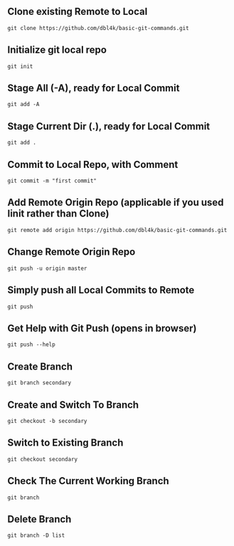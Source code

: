 Clone existing Remote to Local
--
```
git clone https://github.com/dbl4k/basic-git-commands.git
```
Initialize git local repo
--
```
git init
```
Stage All (-A), ready for Local Commit
--
```
git add -A
```
Stage Current Dir (.), ready for Local Commit
---
```
git add .
```
Commit to Local Repo, with Comment
--
```
git commit -m "first commit"
```
Add Remote Origin Repo (applicable if you used Iinit rather than Clone)
--
```
git remote add origin https://github.com/dbl4k/basic-git-commands.git
```
Change Remote Origin Repo
--
```
git push -u origin master
```
Simply push all Local Commits to Remote
---
```
git push
```
Get Help with Git Push (opens in browser)
--
```
git push --help
```
Create Branch
---
```
git branch secondary
```
Create and Switch To Branch
---
```
git checkout -b secondary
```
Switch to Existing Branch
---
```
git checkout secondary
```
Check The Current Working Branch
---
```
git branch
```
Delete Branch
---
```
git branch -D list
```